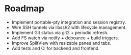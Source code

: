 # Roadmap

- Implement portable-pty integration and session registry.
- Wire SSH tunnels via libssh2 with lifecycle management.
- Implement Git status via git2 + periodic refresh.
- Add FS watch via notify + debounce + build triggers.
- Improve SplitView with resizable panes and tabs.
- Add tests and CI for backend and frontend.

